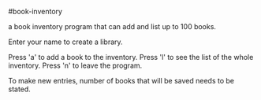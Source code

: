 #book-inventory

a book inventory program that can add and list up to 100 books.

Enter your name to create a library.

Press 'a' to add a book to the inventory. 
Press 'l' to see the list of the whole inventory.
Press 'n' to leave the program.

To make new entries, number of books that will be saved needs to be stated.

